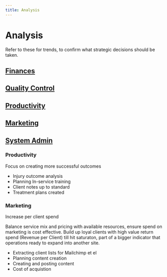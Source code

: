```yaml
---
title: Analysis
---
```


# Analysis

Refer to these for trends, to confirm what strategic decisions should be taken.

## [Finances](./finances/)

## [Quality Control](./quality/)

## [Productivity](./productivity/)

## [Marketing](./marketing/)

## [System Admin](./system-admin/)

### Productivity

Focus on creating more successful outcomes

- Injury outcome analysis
- Planning In-service training
- Client notes up to standard
- Treatment plans created

### Marketing

Increase per client spend

Balance service mix and pricing with available resources, ensure spend on marketing is cost effective. Build up loyal clients with high value return spend (Revenue per Client) till hit saturaton, part of a bigger indicator that operations ready to expand into another site.

- Extracting client lists for Mailchimp et el
- Planning content creation
- Creating and posting content
- Cost of acquistion
